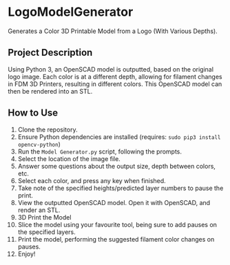 # LogoModelGenerator
Generates a Color 3D Printable Model from a Logo (With Various Depths).

## Project Description
Using Python 3, an OpenSCAD model is outputted, based on the original logo image. Each color is at a different depth, allowing for filament changes in FDM 3D Printers, resulting in different colors.  This OpenSCAD model can then be rendered into an STL.

## How to Use
1. Clone the repository.
2. Ensure Python dependencies are installed (requires: `sudo pip3 install opencv-python`)
3. Run the `Model Generator.py` script, following the prompts.
  1. Select the location of the image file.
  2. Answer some questions about the output size, depth between colors, etc.
  3. Select each color, and press any key when finished.
  4. Take note of the specified heights/predicted layer numbers to pause the print.
4. View the outputted OpenSCAD model. Open it with OpenSCAD, and render an STL.
5. 3D Print the Model
  1. Slice the model using your favourite tool, being sure to add pauses on the specified layers.
  2. Print the model, performing the suggested filament color changes on pauses.
  3. Enjoy!
